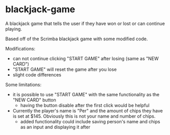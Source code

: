 # blackjack-game

A blackjack game that tells the user if they have won or lost or can continue playing. 

Based off of the Scrimba blackjack game with some modified code.

Modifications:
- can not continue clicking "START GAME" after losing (same as "NEW CARD")
- "START GAME" will reset the game after you lose
- slight code differences

Some limitations: 
- it is possible to use "START GAME" with the same functionality as the "NEW CARD" button
   - having the button disable after the first click would be helpful
- Currently the player's name is "Per" and the amount of chips they have is set at $145. Obviously this is not your name and number of chips.
  - added functionality could include saving person's name and chips as an input and displaying it after
 

 

 
